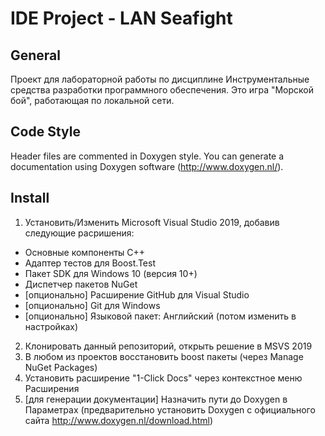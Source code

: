 ﻿IDE Project - LAN Seafight
==========================

## General
Проект для лабораторной работы по дисциплине Инструментальные средства разработки программного обеспечения.
Это игра "Морской бой", работающая по локальной сети.

## Code Style
Header files are commented in Doxygen style. You can generate a documentation using Doxygen software (http://www.doxygen.nl/).

## Install
1) Установить/Изменить Microsoft Visual Studio 2019, добавив следующие расришения: 
- Основные компоненты C++
- Адаптер тестов для Boost.Test
- Пакет SDK для Windows 10 (версия 10+)
- Диспетчер пакетов NuGet
- [опционально] Расширение GitHub для Visual Studio
- [опционально] Git для Windows
- [опционально] Языковой пакет: Английский (потом изменить в настройках)
2) Клонировать данный репозиторий, открыть решение в MSVS 2019
3) В любом из проектов восстановить boost пакеты (через Manage NuGet Packages)
4) Установить расширение "1-Click Docs" через контекстное меню Расширения
5) [для генерации документации] Назначить пути до Doxygen в Параметрах (предварительно установить Doxygen с официального сайта http://www.doxygen.nl/download.html)
